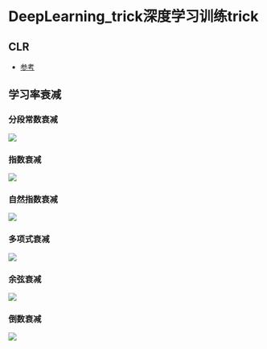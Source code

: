 # DeepLearning_trick深度学习训练trick
## CLR
- [参考](https://cloud.tencent.com/developer/article/1551248)
## 学习率衰减
### 分段常数衰减
![](https://img-blog.csdn.net/20180420125158231)

### 指数衰减
![](https://img-blog.csdn.net/20180420125908332)

### 自然指数衰减
![](https://img-blog.csdn.net/20180420130129225)

### 多项式衰减
![](https://img-blog.csdn.net/2018042013034866)

### 余弦衰减
![](https://img-blog.csdn.net/20180420130616662)

### 倒数衰减
![](https://img-blog.csdn.net/20180420130757716)